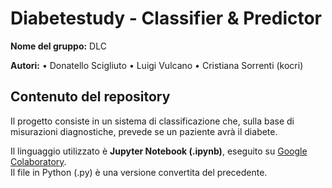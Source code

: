 # Diabetestudy - Classifier & Predictor

**Nome del gruppo:**
DLC

**Autori:**
• Donatello Scigliuto
• Luigi Vulcano
• Cristiana Sorrenti (kocri)


## Contenuto del repository

Il progetto consiste in un sistema di classificazione che, sulla base di misurazioni diagnostiche, prevede se un paziente avrà il diabete.

Il linguaggio utilizzato è **Jupyter Notebook (.ipynb)**, eseguito su <a href="https://colab.research.google.com/drive/1K2E_z7aH304hTbYnFeFt3WGoXnvnwSgi">Google Colaboratory</a>.<br>
Il file in Python (.py) è una versione convertita del precedente.
